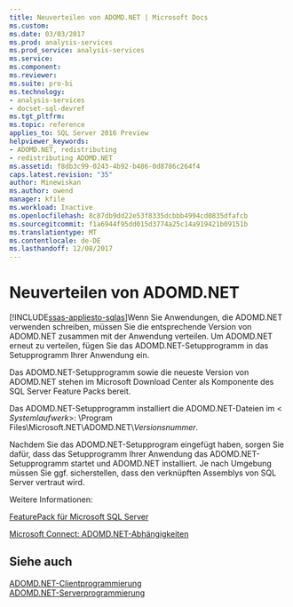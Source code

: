 ```yaml
---
title: Neuverteilen von ADOMD.NET | Microsoft Docs
ms.custom: 
ms.date: 03/03/2017
ms.prod: analysis-services
ms.prod_service: analysis-services
ms.service: 
ms.component: 
ms.reviewer: 
ms.suite: pro-bi
ms.technology:
- analysis-services
- docset-sql-devref
ms.tgt_pltfrm: 
ms.topic: reference
applies_to: SQL Server 2016 Preview
helpviewer_keywords:
- ADOMD.NET, redistributing
- redistributing ADOMD.NET
ms.assetid: f8db3c99-0243-4b92-b486-0d8786c264f4
caps.latest.revision: "35"
author: Minewiskan
ms.author: owend
manager: kfile
ms.workload: Inactive
ms.openlocfilehash: 8c87db9dd22e53f8335dcbbb4994cd0835dfafcb
ms.sourcegitcommit: f1a6944f95dd015d3774a25c14a919421b09151b
ms.translationtype: MT
ms.contentlocale: de-DE
ms.lasthandoff: 12/08/2017
---
```

# <a name="redistributing-adomdnet"></a>Neuverteilen von ADOMD.NET
[!INCLUDE[ssas-appliesto-sqlas](../../../includes/ssas-appliesto-sqlas.md)]Wenn Sie Anwendungen, die ADOMD.NET verwenden schreiben, müssen Sie die entsprechende Version von ADOMD.NET zusammen mit der Anwendung verteilen. Um ADOMD.NET erneut zu verteilen, fügen Sie das ADOMD.NET-Setupprogramm in das Setupprogramm Ihrer Anwendung ein.  
  
 Das ADOMD.NET-Setupprogramm sowie die neueste Version von ADOMD.NET stehen im Microsoft Download Center als Komponente des SQL Server Feature Packs bereit.  
  
 Das ADOMD.NET-Setupprogramm installiert die ADOMD.NET-Dateien im \< *Systemlaufwerk*>: \Program Files\Microsoft.NET\ADOMD.NET\\*Versionsnummer*.  
  
 Nachdem Sie das ADOMD.NET-Setupprogram eingefügt haben, sorgen Sie dafür, dass das Setupprogramm Ihrer Anwendung das ADOMD.NET-Setupprogramm startet und ADOMD.NET installiert. Je nach Umgebung müssen Sie ggf. sicherstellen, dass den verknüpften Assemblys von SQL Server vertraut wird.  
  
 Weitere Informationen:  
  
 [FeaturePack für Microsoft SQL Server](http://go.microsoft.com/fwlink/?LinkId=389949)  
  
 [Microsoft Connect: ADOMD.NET-Abhängigkeiten](http://go.microsoft.com/fwlink/?LinkId=389950)  
  
## <a name="see-also"></a>Siehe auch  
 [ADOMD.NET-Clientprogrammierung](../../../analysis-services/multidimensional-models-adomd-net-client/adomd-net-client-programming.md)   
 [ADOMD.NET-Serverprogrammierung](../../../analysis-services/multidimensional-models-adomd-net-server/adomd-net-server-programming.md)  
  
  
